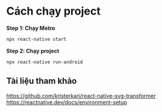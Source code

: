 # Cách chạy project
**Step 1: Chạy Metro**
```bash
npx react-native start
```
**Step 2: Chạy project**
```bash
npx react-native run-android
```


## Tài liệu tham khảo
https://github.com/kristerkari/react-native-svg-transformer
https://reactnative.dev/docs/environment-setup
